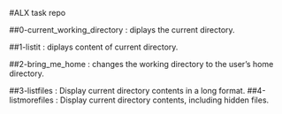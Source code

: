 #ALX task repo

##0-current_working_directory : diplays the current directory.

##1-listit : diplays content of current directory.

##2-bring_me_home : changes the working directory to the user’s home directory.

##3-listfiles : Display current directory contents in a long format.
##4-listmorefiles : Display current directory contents, including hidden files.
